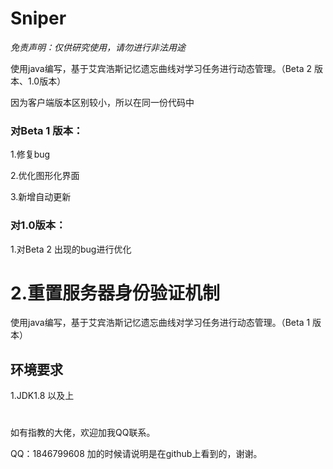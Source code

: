 # Sniper

*免责声明：仅供研究使用，请勿进行非法用途*


使用java编写，基于艾宾浩斯记忆遗忘曲线对学习任务进行动态管理。（Beta 2 版本、1.0版本）

因为客户端版本区别较小，所以在同一份代码中

### 对Beta 1 版本：

1.修复bug

2.优化图形化界面

3.新增自动更新

### 对1.0版本：

1.对Beta 2 出现的bug进行优化

2.重置服务器身份验证机制
=======
使用java编写，基于艾宾浩斯记忆遗忘曲线对学习任务进行动态管理。（Beta 1 版本）

## 环境要求

1.JDK1.8 以及上

#

如有指教的大佬，欢迎加我QQ联系。

QQ：1846799608 加的时候请说明是在github上看到的，谢谢。
